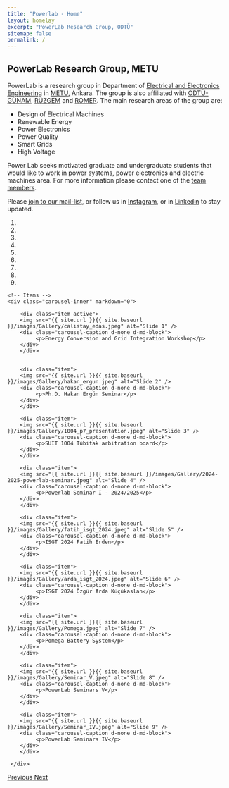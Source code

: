 ```yaml
---
title: "Powerlab - Home"
layout: homelay
excerpt: "PowerLab Research Group, ODTÜ"
sitemap: false
permalink: /
---
```


## PowerLab Research Group, METU

PowerLab is a research group in Department of [Electrical and Electronics Engineering](http://eee.metu.edu.tr/) in [METU](https://www.metu.edu.tr/), Ankara. The group is also affiliated with [ODTÜ-GÜNAM](https://odtugunam.org/), [RÜZGEM](http://ruzgem.metu.edu.tr/) and [ROMER](https://romer.metu.edu.tr/). The main research areas of the group are:

- Design of Electrical Machines
- Renewable Energy
- Power Electronics
- Power Quality
- Smart Grids
- High Voltage

Power Lab seeks  motivated graduate and undergraduate students that would like to work in power systems, power electronics and electric machines area. For more information please contact one of the [team members](/team).

Please [join to our mail-list](https://mailman.metu.edu.tr/mailman/listinfo/ee-powerlab), or follow us in [Instagram](https://www.instagram.com/metupowerlab/), or in [Linkedin](https://www.linkedin.com/company/metu-power-lab/) to stay updated.

<div markdown="0" id="carousel" class="carousel slide" data-ride="carousel" data-interval="5000" data-pause="hover" >
    <!-- Menu -->
    <ol class="carousel-indicators">
        <li data-target="#carousel" data-slide-to="0" class="active"></li>
        <li data-target="#carousel" data-slide-to="1"></li>
        <li data-target="#carousel" data-slide-to="2"></li>
        <li data-target="#carousel" data-slide-to="3"></li>
        <li data-target="#carousel" data-slide-to="4"></li>
        <li data-target="#carousel" data-slide-to="5"></li>
        <li data-target="#carousel" data-slide-to="6"></li>
        <li data-target="#carousel" data-slide-to="7"></li>
        <li data-target="#carousel" data-slide-to="8"></li>    
</ol>


<!-- I added images as png but is the page opens slowly these can be reuploaded as jpg -->
    <!-- Items -->
    <div class="carousel-inner" markdown="0">
        
        <div class="item active">
        <img src="{{ site.url }}{{ site.baseurl }}/images/Gallery/calistay_edas.jpeg" alt="Slide 1" />
		<div class="carousel-caption d-none d-md-block">
    		 <p>Energy Conversion and Grid Integration Workshop</p>
  		</div>
        </div>


        <div class="item">
        <img src="{{ site.url }}{{ site.baseurl }}/images/Gallery/hakan_ergun.jpeg" alt="Slide 2" />
		<div class="carousel-caption d-none d-md-block">
    		 <p>Ph.D. Hakan Ergün Seminar</p>
  		</div>
        </div>

        <div class="item">
        <img src="{{ site.url }}{{ site.baseurl }}/images/Gallery/1004_p7_presentation.jpeg" alt="Slide 3" />
		<div class="carousel-caption d-none d-md-block">
    		 <p>SUİT 1004 Tübitak arbitration board</p>
  		</div>
        </div>

        <div class="item">
        <img src="{{ site.url }}{{ site.baseurl }}/images/Gallery/2024-2025-powerlab-seminar.jpeg" alt="Slide 4" />
		<div class="carousel-caption d-none d-md-block">
    		 <p>Powerlab Seminar I - 2024/2025</p>
  		</div>
        </div>

        <div class="item">
        <img src="{{ site.url }}{{ site.baseurl }}/images/Gallery/fatih_isgt_2024.jpeg" alt="Slide 5" />
		<div class="carousel-caption d-none d-md-block">
    		 <p>ISGT 2024 Fatih Erden</p>
  		</div>
        </div>

        <div class="item">
        <img src="{{ site.url }}{{ site.baseurl }}/images/Gallery/arda_isgt_2024.jpeg" alt="Slide 6" />
		<div class="carousel-caption d-none d-md-block">
    		 <p>ISGT 2024 Özgür Arda Küçükaslan</p>
  		</div>
        </div>

        <div class="item">
        <img src="{{ site.url }}{{ site.baseurl }}/images/Gallery/Pomega.jpeg" alt="Slide 7" />
		<div class="carousel-caption d-none d-md-block">
    		 <p>Pomega Battery System</p>
  		</div>
        </div>

        <div class="item">
        <img src="{{ site.url }}{{ site.baseurl }}/images/Gallery/Seminar_V.jpeg" alt="Slide 8" />
		<div class="carousel-caption d-none d-md-block">
    		 <p>PowerLab Seminars V</p>
  		</div>
        </div>

        <div class="item">
        <img src="{{ site.url }}{{ site.baseurl }}/images/Gallery/Seminar_IV.jpeg" alt="Slide 9" />
		<div class="carousel-caption d-none d-md-block">
    		 <p>PowerLab Seminars IV</p>
  		</div>
        </div>

	 </div>

  <a class="left carousel-control" href="#carousel" role="button" data-slide="prev">
    <span class="glyphicon glyphicon-chevron-left" aria-hidden="true"></span>
    <span class="sr-only">Previous</span>
  </a>
  <a class="right carousel-control" href="#carousel" role="button" data-slide="next">
    <span class="glyphicon glyphicon-chevron-right" aria-hidden="true"></span>
    <span class="sr-only">Next</span>
  </a>
</div>
